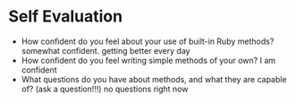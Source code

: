 # Self Evaluation

- How confident do you feel about your use of built-in Ruby methods?
somewhat confident. getting better every day
- How confident do you feel writing simple methods of your own?
I am confident
- What questions do you have about methods, and what they are capable of? (ask a question!!!)
no questions right now